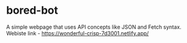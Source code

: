 # bored-bot
A simple webpage that uses API concepts like JSON and Fetch syntax.
Webiste link - https://wonderful-crisp-7d3001.netlify.app/
